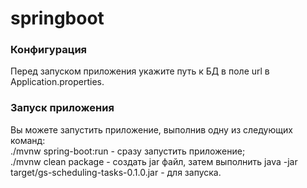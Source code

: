 # springboot
### Конфигурация
Перед запуском приложения укажите путь к БД в поле url в Application.properties.
### Запуск приложения
Вы можете запустить приложение, выполнив одну из следующих команд:  
 ./mvnw spring-boot:run - сразу запустить приложение;  
 ./mvnw clean package - создать jar файл, затем выполнить java -jar target/gs-scheduling-tasks-0.1.0.jar - для запуска.
 
